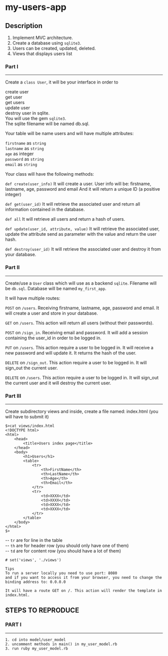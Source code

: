 # my-users-app

## Description

1. Implement MVC architecture.
2. Create a database using `sqlite3`.
3. Users can be created, updated, deleted.
4. Views that displays users list

### Part I

---

Create a `class User`, it will be your interface in order to

create user </br>
get user </br>
get users </br>
update user </br>
destroy user in sqlite. </br>
You will use the gem `sqlite3`. </br>
The sqlite filename will be named db.sql. </br>

Your table will be name users and will have multiple attributes:

`firstname` as `string` </br>
`lastname` as `string` </br>
`age` as integer </br>
`password` as `string` </br>
`email` as `string` </br>

Your class will have the following methods:

`def create(user_info)`
It will create a user. User info will be: firstname, lastname, age, password and email
And it will return a unique ID (a positive integer)

`def get(user_id)`
It will retrieve the associated user and return all information contained in the database.

`def all`
It will retrieve all users and return a hash of users.

`def update(user_id, attribute, value)`
It will retrieve the associated user, update the attribute send as parameter with the value and return the user hash.

`def destroy(user_id)`
It will retrieve the associated user and destroy it from your database.

### Part II

---

Create/use a `User` class which will use as a backend `sqlite`. Filename will be `db.sql`. Database will be named `my_first_app`.

It will have multiple routes:

`POST` on `/users`. Receiving firstname, lastname, age, password and email. It will create a user and store in your database.

`GET` on `/users`. This action will return all users (without their passwords).

`POST` on `/sign_in`. Receiving email and password. It will add a session containing the user_id in order to be logged in.

`PUT` on `/users`. This action require a user to be logged in. It will receive a new password and will update it. It returns the hash of the user.

`DELETE` on `/sign_out`. This action require a user to be logged in. It will sign_out the current user.

`DELETE` on `/users`. This action require a user to be logged in. It will sign_out the current user and it will destroy the current user.

### Part III

---

Create subdirectory views and inside, create a file named: index.html (you will have to submit it)

```
$>cat views/index.html
<!DOCTYPE html>
<html>
    <head>
        <title>Users index page</title>
    </head>
    <body>
        <h1>Users</h1>
        <table>
            <tr>
                <th>FirstName</th>
                <th>LastName</th>
                <th>Age</th>
                <th>Email</th>
            </tr>
            <tr>
                <td>XXXX</td>
                <td>XXXX</td>
                <td>XXXX</td>
                <td>XXXX</td>
            </tr>
        </table>
    </body>
</html>
$>
```

-- `tr` are for line in the table </br>
-- `th` are for header row (you should only have one of them) </br>
-- `td` are for content row (you should have a lot of them) </br>

```
# set('views', './views')
```

```
Tips
To run a server locally you need to use port: 8080
and if you want to access it from your browser, you need to change the binding address to: 0.0.0.0

It will have a route GET on /. This action will render the template in index.html.
```

## STEPS TO REPRODUCE

### PART I

---

```
1. cd into model/user_model
2. uncomment methods in main() in my_user_model.rb
3. run ruby my_user_model.rb
```
